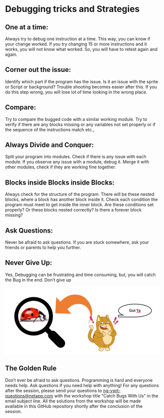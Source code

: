 # Debugging tricks and Strategies

## One at a time:

Always try to debug one instruction at a time. This way, you can know if your change worked. If you try changing 15 or more instructions and it works, you will not know what worked. So, you will have to retest again and again.

## Corner out the issue:

Identify which part if the program has the issue. Is it an issue with the sprite or Script or background? Trouble shooting becomes easier after this. If you do this step wrong, you will lose lot of time looking in the wrong place.

## Compare:

Try to compare the bugged code with a similar working module. Try to verify if there are any blocks missing or any variables not set properly or if the sequence of the instructions match etc.,

## Always Divide and Conquer:

Split your program into modules. Check if there is any issue with each module. If you observe any issue with a module, debug it. Merge it with other modules, check if they are working fine together. 

## Blocks inside Blocks inside Blocks:

Always check for the structure of the program. There will be these nested blocks, where a block has another block inside it. Check each condition the program must meet to get inside the inner block. Are these conditions set properly? Or these blocks nested correctly? Is there a forever block missing? 

## Ask Questions:

Never be afraid to ask questions. If you are stuck somewhere, ask your friends or parents to help you further.

## Never Give Up:

Yes, Debugging can be frustrating and time consuming, but, you will catch the Bug in the end. Don’t give up


![alt tag](https://github.com/NetApp-YWIT/ywit_2020_debugging_workshop/blob/main/Images/tips.png)


## The Golden Rule
Don’t ever be afraid to ask questions. Programming is hard and everyone needs help. Ask questions if you need help with anything! For any questions after the session, please send your questions to ng-ywit-questions@netapp.com with the workshop title "Catch Bugs With Us" in the email subject line. All the solutions from the workshop will be made available in this GitHub repository shortly after the conclusion of the session.
